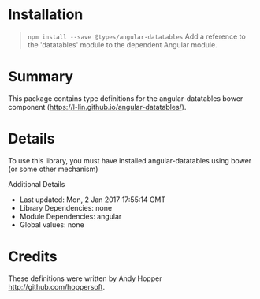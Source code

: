 # Installation
> `npm install --save @types/angular-datatables`
Add a reference to the 'datatables' module to the dependent Angular module.

# Summary
This package contains type definitions for the angular-datatables bower component (https://l-lin.github.io/angular-datatables/).

# Details
To use this library, you must have installed angular-datatables using bower (or some other mechanism)

Additional Details
 * Last updated: Mon, 2 Jan 2017 17:55:14 GMT
 * Library Dependencies: none
 * Module Dependencies: angular
 * Global values: none

# Credits
These definitions were written by Andy Hopper <http://github.com/hoppersoft>.
